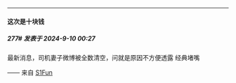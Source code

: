 ﻿
*****

####  这次是十块钱  
##### 277#       发表于 2024-9-10 00:27

最新消息，司机妻子微博被全数清空，问就是原因不方便透露
经典堵嘴

—— 来自 [S1Fun](https://s1fun.koalcat.com)

